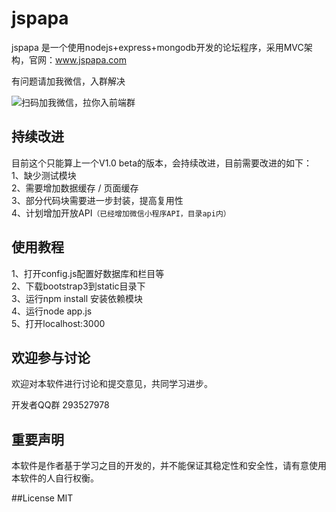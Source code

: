 # jspapa
jspapa 是一个使用nodejs+express+mongodb开发的论坛程序，采用MVC架构，官网：www.jspapa.com

有问题请加我微信，入群解决

![扫码加我微信，拉你入前端群](https://github.com/biggerV/webpack4-lesson/blob/master/wechat-qrcode.jpg?raw=true)

## 持续改进
目前这个只能算上一个V1.0 beta的版本，会持续改进，目前需要改进的如下：  
1、缺少测试模块  
2、需要增加数据缓存 / 页面缓存   
3、部分代码块需要进一步封装，提高复用性  
4、计划增加开放API`（已经增加微信小程序API，目录api内）`  

## 使用教程
>
1、打开config.js配置好数据库和栏目等  
2、下载bootstrap3到static目录下  
3、运行npm install 安装依赖模块  
4、运行node app.js  
5、打开localhost:3000  


## 欢迎参与讨论
欢迎对本软件进行讨论和提交意见，共同学习进步。

开发者QQ群 293527978

## 重要声明
本软件是作者基于学习之目的开发的，并不能保证其稳定性和安全性，请有意使用本软件的人自行权衡。

##License
MIT
